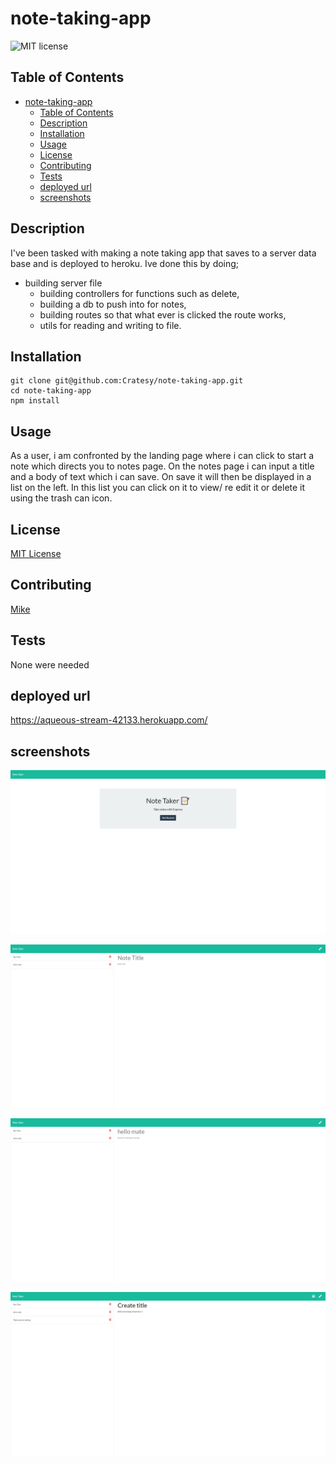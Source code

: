 # note-taking-app

![MIT license](https://img.shields.io/badge/license-MIT-green)

## Table of Contents

- [note-taking-app](#note-taking-app)
  - [Table of Contents](#table-of-contents)
  - [Description](#description)
  - [Installation](#installation)
  - [Usage](#usage)
  - [License](#license)
  - [Contributing](#contributing)
  - [Tests](#tests)
  - [deployed url](#deployed-url)
  - [screenshots](#screenshots)

## Description

I've been tasked with making a note taking app that saves to a server data base and is deployed to heroku.
Ive done this by doing;

- building server file
  - building controllers for functions such as delete,
  - building a db to push into for notes,
  - building routes so that what ever is clicked the route works,
  - utils for reading and writing to file.

## Installation

```
git clone git@github.com:Cratesy/note-taking-app.git
cd note-taking-app
npm install
```

## Usage

As a user, i am confronted by the landing page where i can click to start a note which directs you to notes page.
On the notes page i can input a title and a body of text which i can save. On save it will then be displayed in a list on the left.
In this list you can click on it to view/ re edit it or delete it using the trash can icon.

## License

[MIT License](https://opensource.org/licenses/MIT)

## Contributing

[Mike](https://github.com/Cratesy)

## Tests

None were needed

## deployed url

https://aqueous-stream-42133.herokuapp.com/

## screenshots

<img src="./public/images/note-taking-app-localhost-5000.jpg"
alt="screenshot of landing page"/>

<img src="./public/images/note-taking-app-localhost-5000-1.jpg"
alt="screenshot of notes page"/>

<img src="./public/images/clicking%20on%20exsiting%20note.jpg"
alt="screenshot of clicking on note"/>

<img src="./public/images/creating%20note.jpg"
alt="screenshot of creating note"/>
